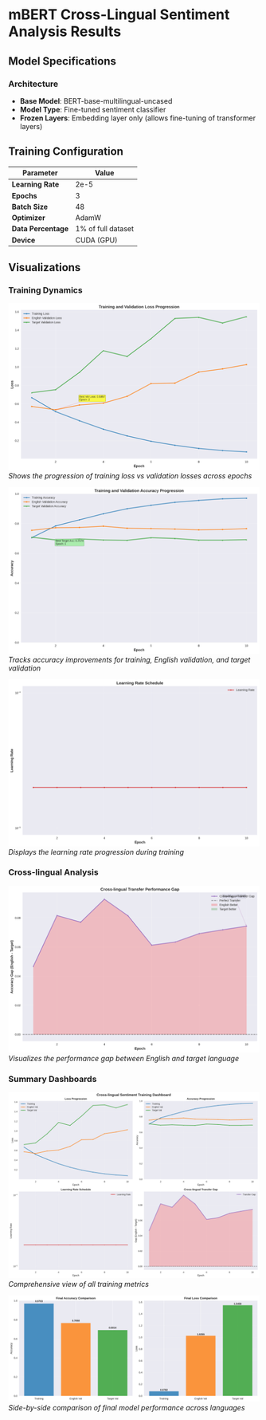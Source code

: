 # mBERT Cross-Lingual Sentiment Analysis Results

## Model Specifications

### Architecture
- **Base Model**: BERT-base-multilingual-uncased
- **Model Type**: Fine-tuned sentiment classifier
- **Frozen Layers**: Embedding layer only (allows fine-tuning of transformer layers)

## Training Configuration

| Parameter | Value |
|-----------|-------|
| **Learning Rate** | 2e-5 |
| **Epochs** | 3 |
| **Batch Size** | 48 |
| **Optimizer** | AdamW |
| **Data Percentage** | 1% of full dataset |
| **Device** | CUDA (GPU) |

## Visualizations

### Training Dynamics
![Training and Validation Losses](losses.png)
*Shows the progression of training loss vs validation losses across epochs*

![Model Accuracies](accuracies.png)
*Tracks accuracy improvements for training, English validation, and target validation*

![Learning Rate Schedule](learning_rate.png)
*Displays the learning rate progression during training*

### Cross-lingual Analysis
![Transfer Gap Analysis](transfer_gap.png)
*Visualizes the performance gap between English and target language*

### Summary Dashboards
![Training Dashboard](dashboard.png)
*Comprehensive view of all training metrics*

![Final Performance Comparison](final_comparison.png)
*Side-by-side comparison of final model performance across languages*
